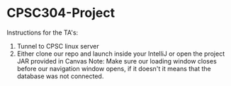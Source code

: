 # CPSC304-Project

Instructions for the TA's:
1. Tunnel to CPSC linux server
2. Either clone our repo and launch inside your IntelliJ or open the project JAR provided in Canvas
Note: Make sure our loading window closes before our navigation window opens, if it doesn't it means that the database was not connected.
